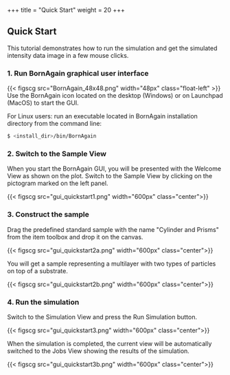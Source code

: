 +++
title = "Quick Start"
weight = 20
+++

## Quick Start

This tutorial demonstrates how to run the simulation and get the simulated intensity data image in a few mouse clicks.

### 1. Run BornAgain graphical user interface
{{< figscg src="BornAgain_48x48.png" width="48px" class="float-left" >}}
Use the BornAgain icon located on the desktop (Windows) or on Launchpad (MacOS) to start the GUI.

For Linux users: run an executable located in BornAgain installation directory from the command line:
```bash
$ <install_dir>/bin/BornAgain
```

### 2. Switch to the Sample View

When you start the BornAgain GUI, you will be presented with the Welcome View as shown on the plot. Switch to the Sample View by clicking on the pictogram marked on the left panel.

{{< figscg src="gui_quickstart1.png" width="600px" class="center">}}

### 3. Construct the sample

Drag the predefined standard sample with the name "Cylinder and Prisms"  from the item toolbox and drop it on the canvas.

{{< figscg src="gui_quickstart2a.png" width="600px" class="center">}}

You will get a sample representing a multilayer with two types of particles on top of a substrate. 

{{< figscg src="gui_quickstart2b.png" width="600px" class="center">}}

### 4. Run the simulation

Switch to the Simulation View and press the Run Simulation button.

{{< figscg src="gui_quickstart3.png" width="600px" class="center">}}

When the simulation is completed, the current view will be automatically switched to the Jobs View showing the results of the simulation.

{{< figscg src="gui_quickstart3b.png" width="600px" class="center">}}